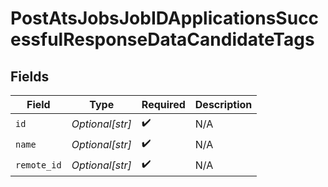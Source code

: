 # PostAtsJobsJobIDApplicationsSuccessfulResponseDataCandidateTags


## Fields

| Field              | Type               | Required           | Description        |
| ------------------ | ------------------ | ------------------ | ------------------ |
| `id`               | *Optional[str]*    | :heavy_check_mark: | N/A                |
| `name`             | *Optional[str]*    | :heavy_check_mark: | N/A                |
| `remote_id`        | *Optional[str]*    | :heavy_check_mark: | N/A                |